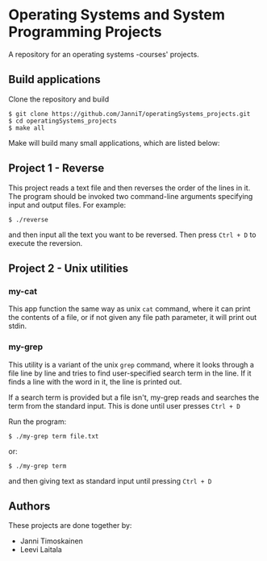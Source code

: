 # Operating Systems and System Programming Projects
A repository for an operating systems -courses' projects. 

## Build applications

Clone the repository and build

```
$ git clone https://github.com/JanniT/operatingSystems_projects.git
$ cd operatingSystems_projects
$ make all
```

Make will build many small applications, which are listed below:


## Project 1 - Reverse

This project reads a text file and then reverses the order of the lines in it. 
The program should be invoked two command-line arguments specifying input and 
output files. For example: 

```
$ ./reverse
```
and then input all the text you want to be reversed. Then press ```Ctrl + D``` to execute the reversion.

## Project 2 - Unix utilities

### my-cat

This app function the same way as unix `cat` command, where it can print the 
contents of a file, or if not given any file path parameter, it will print out 
stdin.

### my-grep

This utility is a variant of the unix `grep` command, where it looks through a file line by line and tries to find user-specified search term in the line. If it finds a line with the word in it, the line is printed out. 

If a search term is provided but a file isn't, my-grep reads and searches the term from the standard input. This is done until user presses ```Ctrl + D```

Run the program:  

```
$ ./my-grep term file.txt
```

or:

```
$ ./my-grep term
```
and then giving text as standard input until pressing ```Ctrl + D```

## Authors

These projects are done together by:
- Janni Timoskainen
- Leevi Laitala
